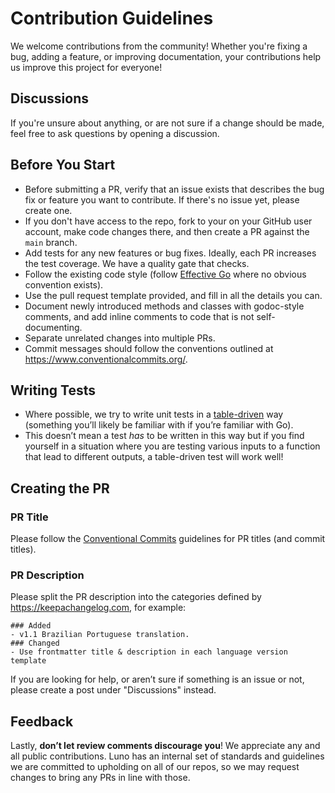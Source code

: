 # Contribution Guidelines

We welcome contributions from the community! Whether you're fixing a bug, adding a feature, or improving documentation,
your contributions help us improve this project for everyone!

## Discussions

If you're unsure about anything, or are not sure if a change should be made, feel free to ask questions by opening a
discussion.

## Before You Start

* Before submitting a PR, verify that an issue exists that describes the bug fix or feature you want to contribute. If
  there's no issue yet, please create one.
* If you don't have access to the repo, fork to your on your GitHub user account, make code changes there, and then
  create a PR against the `main` branch.
* Add tests for any new features or bug fixes. Ideally, each PR increases the test coverage. We have a quality gate that
  checks.
* Follow the existing code style (follow [Effective Go](https://go.dev/doc/effective_go) where no obvious convention
  exists).
* Use the pull request template provided, and fill in all the details you can.
* Document newly introduced methods and classes with godoc-style comments, and add inline comments to code that is not
  self-documenting.
* Separate unrelated changes into multiple PRs.
* Commit messages should follow the conventions outlined at https://www.conventionalcommits.org/.

## Writing Tests

- Where possible, we try to write unit tests in a [table-driven](https://go.dev/wiki/TableDrivenTests) way (something
  you’ll likely be familiar with if you’re familiar with Go).
- This doesn’t mean a test _has_ to be written in this way but
  if you find yourself in a situation where you are testing various inputs to a function that lead to different outputs, a
  table-driven test will work well!



## Creating the PR

### PR Title

Please follow the [Conventional Commits](https://www.conventionalcommits.org/) guidelines for PR titles (and commit
titles).

### PR Description

Please split the PR description into the categories defined by https://keepachangelog.com, for example:

```
### Added
- v1.1 Brazilian Portuguese translation.
### Changed
- Use frontmatter title & description in each language version template
```

If you are looking for help, or aren’t sure if something is an issue or not, please create a post under "Discussions" instead.

## Feedback

Lastly, **don’t let review comments discourage you**! We appreciate any and all public contributions. Luno has an
internal set of standards and guidelines we are committed to upholding on all of our repos, so we may request changes to
bring any PRs in line with those.
